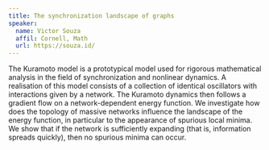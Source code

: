 ```yaml
---
title: The synchronization landscape of graphs
speaker: 
  name: Victor Souza
  affil: Cornell, Math
  url: https://souza.id/
---
```


The Kuramoto model is a prototypical model used for rigorous mathematical analysis in the field of synchronization and nonlinear dynamics. A realisation of this model consists of a collection of identical oscillators with interactions given by a network. The Kuramoto dynamics then follows a gradient flow on a network-dependent energy function. We investigate how does the topology of massive networks influence the landscape of the energy function, in particular to the appearance of spurious local minima. We show that if the network is sufficiently expanding (that is, information spreads quickly), then no spurious minima can occur.
